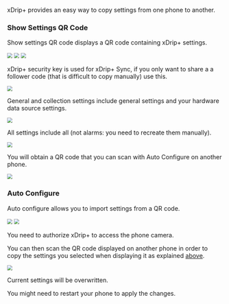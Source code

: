 xDrip+ provides an easy way to copy settings from one phone to another.

### Show Settings QR Code

Show settings QR code displays a QR code containing xDrip+ settings.

<img src="../../images/hamburger_menu.png" style="zoom:75%;" />  
<img src="../images/M-S-QR.png" style="zoom:75%;" />

<img src="../images/M-S-QRa.png" style="zoom:75%;" />

xDrip+ security key is used for xDrip+ Sync, if you only want to share a a follower code (that is difficult to copy manually) use this.

<img src="../images/M-S-QRb.png" style="zoom:75%;" />

General and collection settings include general settings and your hardware data source settings.

<img src="../images/M-S-QRc.png" style="zoom:75%;" />

All settings include all (not alarms: you need to recreate them manually).

<img src="../images/M-S-QRd.png" style="zoom:75%;" />

You will obtain a QR code that you can scan with Auto Configure on another phone.

<img src="../images/M-S-QRe.png" style="zoom:75%;" />

### Auto Configure

Auto configure allows you to import settings from a QR code.

<img src="../../images/hamburger_menu.png" style="zoom:75%;" />  
<img src="../images/M-S-AC.png" style="zoom:75%;" />

You need to authorize xDrip+ to access the phone camera.

You can then scan the QR code displayed on another phone in order to copy the settings you selected when displaying it as explained [above](#show-settings-qr-code).

<img src="../images/M-S-ACS.png" style="zoom:75%;" />

Current settings will be overwritten.

You might need to restart your phone to apply the changes.

